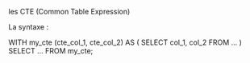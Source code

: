 les CTE (Common Table Expression)


La syntaxe : 

WITH
    my_cte (cte_col_1, cte_col_2) AS (
        SELECT col_1, col_2
            FROM ...
    )
SELECT ... FROM my_cte;

